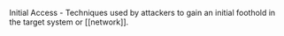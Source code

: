 Initial Access - Techniques used by attackers to gain an initial foothold in the target system or [[network]].